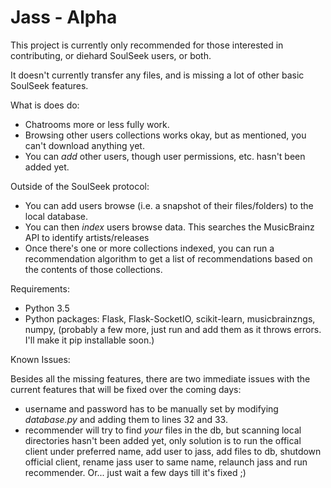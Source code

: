 # Jass - Alpha

This project is currently only recommended for those interested in contributing, or diehard SoulSeek users, or both.

It doesn't currently transfer any files, and is missing a lot of other basic SoulSeek features.

What is does do:

* Chatrooms more or less fully work.
* Browsing other users collections works okay, but as mentioned, you can't download anything yet.
* You can _add_ other users, though user permissions, etc. hasn't been added yet.

Outside of the SoulSeek protocol:

* You can add users browse (i.e. a snapshot of their files/folders) to the local database.
* You can then _index_ users browse data. This searches the MusicBrainz API to identify artists/releases
* Once there's one or more collections indexed, you can run a recommendation algorithm to get a list of recommendations based on the contents of those collections.

Requirements:
* Python 3.5
* Python packages: Flask, Flask-SocketIO, scikit-learn, musicbrainzngs, numpy, (probably a few more, just run and add them as it throws errors. I'll make it pip installable soon.)

Known Issues:

Besides all the missing features, there are two immediate issues with the current features that will be fixed over the coming days:

* username and password has to be manually set by modifying _database.py_ and adding them to lines 32 and 33.
* recommender will try to find _your_ files in the db, but scanning local directories hasn't been added yet, only solution is to run the offical client under preferred name, add user to jass, add files to db, shutdown official client, rename jass user to same name, relaunch jass and run recommender. Or... just wait a few days till it's fixed ;)
